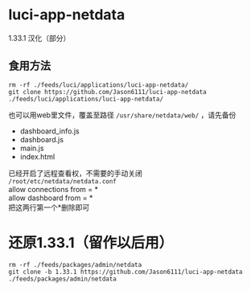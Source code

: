 # luci-app-netdata
1.33.1 汉化（部分）
## 食用方法  
```  
rm -rf ./feeds/luci/applications/luci-app-netdata/  
git clone https://github.com/Jason6111/luci-app-netdata ./feeds/luci/applications/luci-app-netdata/  
```  
也可以用web里文件，覆盖至路径 `/usr/share/netdata/web/` ，请先备份

 -  dashboard_info.js   
 -  dashboard.js   
 -  main.js   
 -  index.html  
  
已经开启了远程查看权，不需要的手动关闭  
`/root/etc/netdata/netdata.conf`  
allow connections from = *  
allow dashboard from = *  
把这两行第一个*删除即可  
  
# 还原1.33.1（留作以后用）  
```  
rm -rf ./feeds/packages/admin/netdata  
git clone -b 1.33.1 https://github.com/Jason6111/luci-app-netdata ./feeds/packages/admin/netdata  
```
